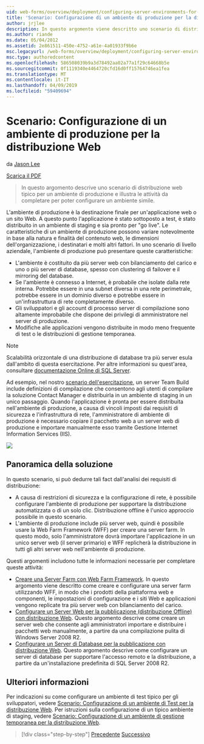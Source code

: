 ```yaml
---
uid: web-forms/overview/deployment/configuring-server-environments-for-web-deployment/scenario-configuring-a-production-environment-for-web-deployment
title: 'Scenario: Configurazione di un ambiente di produzione per la distribuzione Web | Microsoft Docs'
author: jrjlee
description: In questo argomento viene descritto uno scenario di distribuzione web tipico per un ambiente di produzione e illustra le attività da completare per impostare una simile...
ms.author: riande
ms.date: 05/04/2012
ms.assetid: 2e861511-450e-4752-a61e-4a01933f9b6e
msc.legacyurl: /web-forms/overview/deployment/configuring-server-environments-for-web-deployment/scenario-configuring-a-production-environment-for-web-deployment
msc.type: authoredcontent
ms.openlocfilehash: 586508039b9a3d78492aa02a77a1f29c64668b5e
ms.sourcegitcommit: 0f1119340e4464720cfd16d0ff15764746ea1fea
ms.translationtype: MT
ms.contentlocale: it-IT
ms.lasthandoff: 04/09/2019
ms.locfileid: "59409694"
---
```

# <a name="scenario-configuring-a-production-environment-for-web-deployment"></a>Scenario: Configurazione di un ambiente di produzione per la distribuzione Web

da [Jason Lee](https://github.com/jrjlee)

[Scarica il PDF](https://msdnshared.blob.core.windows.net/media/MSDNBlogsFS/prod.evol.blogs.msdn.com/CommunityServer.Blogs.Components.WeblogFiles/00/00/00/63/56/8130.DeployingWebAppsInEnterpriseScenarios.pdf)

> In questo argomento descrive uno scenario di distribuzione web tipico per un ambiente di produzione e illustra le attività da completare per poter configurare un ambiente simile.


L'ambiente di produzione è la destinazione finale per un'applicazione web o un sito Web. A questo punto l'applicazione è stato sottoposto a test, è stato distribuito in un ambiente di staging e sia pronto per "go live". Le caratteristiche di un ambiente di produzione possono variare notevolmente in base alla natura e finalità del contenuto web, le dimensioni dell'organizzazione, i destinatari e molti altri fattori. In uno scenario di livello aziendale, l'ambiente di produzione può presentare queste caratteristiche:

- L'ambiente è costituito da più server web con bilanciamento del carico e uno o più server di database, spesso con clustering di failover e il mirroring del database.
- Se l'ambiente è connesso a Internet, è probabile che isolate dalla rete interna. Potrebbe essere in una subnet diversa in una rete perimetrale, potrebbe essere in un dominio diverso e potrebbe essere in un'infrastruttura di rete completamente diverso.
- Gli sviluppatori e gli account di processo server di compilazione sono altamente improbabile che dispone dei privilegi di amministratore nel server di produzione.
- Modifiche alle applicazioni vengono distribuite in modo meno frequente di test o le distribuzioni di gestione temporanea.

> [!NOTE]
> Scalabilità orizzontale di una distribuzione di database tra più server esula dall'ambito di questa esercitazione. Per altre informazioni su quest'area, consultare [documentazione Online di SQL Server](https://technet.microsoft.com/library/ms130214.aspx).


Ad esempio, nel nostro [scenario dell'esercitazione](../deploying-web-applications-in-enterprise-scenarios/enterprise-web-deployment-scenario-overview.md), un server Team Build include definizioni di compilazione che consentono agli utenti di compilare la soluzione Contact Manager e distribuirla in un ambiente di staging in un unico passaggio. Quando l'applicazione è pronta per essere distribuita nell'ambiente di produzione, a causa di vincoli imposti dai requisiti di sicurezza e l'infrastruttura di rete, l'amministratore di ambiente di produzione è necessario copiare il pacchetto web a un server web di produzione e importare manualmente esso tramite Gestione Internet Information Services (IIS).

![](scenario-configuring-a-production-environment-for-web-deployment/_static/image1.png)

## <a name="solution-overview"></a>Panoramica della soluzione

In questo scenario, si può dedurre tali fact dall'analisi dei requisiti di distribuzione:

- A causa di restrizioni di sicurezza e la configurazione di rete, è possibile configurare l'ambiente di produzione per supportare la distribuzione automatizzata o di un solo clic. Distribuzione offline è l'unico approccio possibile in questo scenario.
- L'ambiente di produzione include più server web, quindi è possibile usare la Web Farm Framework (WFF) per creare una server farm. In questo modo, solo l'amministratore dovrà importare l'applicazione in un unico server web (il server primario) e WFF replicherà la distribuzione in tutti gli altri server web nell'ambiente di produzione.

Questi argomenti includono tutte le informazioni necessarie per completare queste attività:

- [Creare una Server Farm con Web Farm Framework](configuring-a-database-server-for-web-deploy-publishing.md). In questo argomento viene descritto come creare e configurare una server farm utilizzando WFF, in modo che i prodotti della piattaforma web e componenti, le impostazioni di configurazione e i siti Web e applicazioni vengono replicate tra più server web con bilanciamento del carico.
- [Configurare un Server Web per la pubblicazione (distribuzione Offline) con distribuzione Web](configuring-a-web-server-for-web-deploy-publishing-offline-deployment.md). Questo argomento descrive come creare un server web che consente agli amministratori importare e distribuire i pacchetti web manualmente, a partire da una compilazione pulita di Windows Server 2008 R2.
- [Configurare un Server di Database per la pubblicazione con distribuzione Web](configuring-a-database-server-for-web-deploy-publishing.md). Questo argomento descrive come configurare un server di database per supportare l'accesso remoto e la distribuzione, a partire da un'installazione predefinita di SQL Server 2008 R2.

## <a name="further-reading"></a>Ulteriori informazioni

Per indicazioni su come configurare un ambiente di test tipico per gli sviluppatori, vedere [Scenario: Configurazione di un ambiente di Test per la distribuzione Web](scenario-configuring-a-test-environment-for-web-deployment.md). Per istruzioni sulla configurazione di un tipico ambiente di staging, vedere [Scenario: Configurazione di un ambiente di gestione temporanea per la distribuzione Web](scenario-configuring-a-staging-environment-for-web-deployment.md).

> [!div class="step-by-step"]
> [Precedente](scenario-configuring-a-staging-environment-for-web-deployment.md)
> [Successivo](configuring-a-web-server-for-web-deploy-publishing-remote-agent.md)
